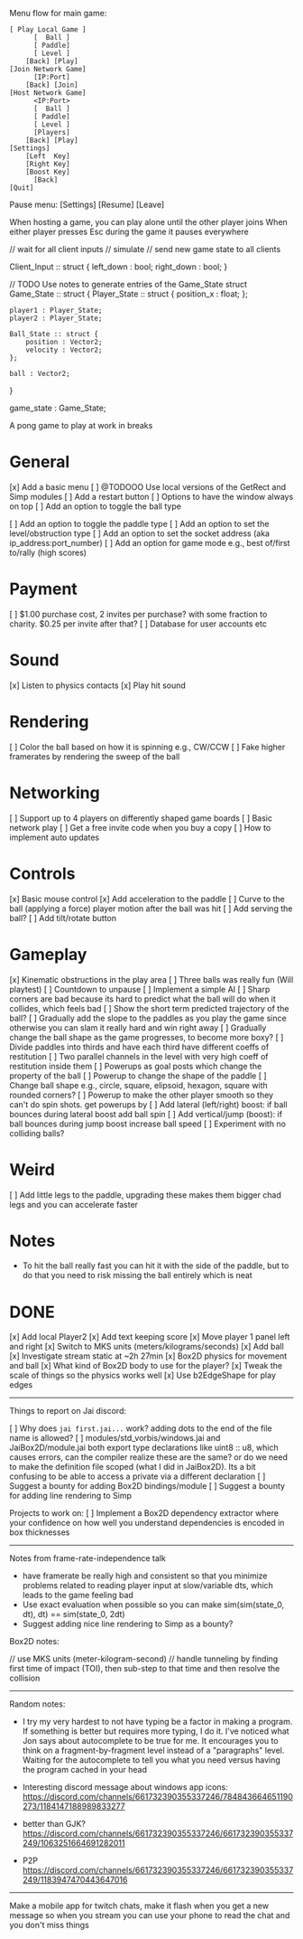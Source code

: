 Menu flow for main game:

    [ Play Local Game ]
          [  Ball ]
          [ Paddle]
          [ Level ]
        [Back] [Play]
    [Join Network Game]
          [IP:Port]
        [Back] [Join]
    [Host Network Game]
          <IP:Port>
          [  Ball ]
          [ Paddle]
          [ Level ]
          [Players]
        [Back] [Play]
    [Settings]
        [Left  Key]
        [Right Key]
        [Boost Key]
          [Back]
    [Quit]

Pause menu:
       [Settings]
    [Resume] [Leave]


When hosting a game, you can play alone until the other player joins
When either player presses Esc during the game it pauses everywhere


// wait for all client inputs
// simulate
// send new game state to all clients

Client_Input :: struct {
    left_down : bool;
    right_down : bool;
}


// TODO Use notes to generate entries of the Game_State struct
Game_State :: struct {
    Player_State :: struct {
        position_x : float;
    };

    player1 : Player_State;
    player2 : Player_State;

    Ball_State :: struct {
        position : Vector2;
        velocity : Vector2;
    };

    ball : Vector2;
}

game_state : Game_State;
















A pong game to play at work in breaks

# General

[x] Add a basic menu
[ ] @TODOOO Use local versions of the GetRect and Simp modules
[ ] Add a restart button
[ ] Options to have the window always on top
[ ] Add an option to toggle the ball type

[ ] Add an option to toggle the paddle type
[ ] Add an option to set the level/obstruction type
[ ] Add an option to set the socket address (aka ip_address:port_number)
[ ] Add an option for game mode e.g., best of/first to/rally (high scores)

# Payment

[ ] $1.00 purchase cost, 2 invites per purchase? with some fraction to charity. $0.25 per invite after that?
[ ] Database for user accounts etc

# Sound

[x] Listen to physics contacts
[x] Play hit sound

# Rendering

[ ] Color the ball based on how it is spinning e.g., CW/CCW
[ ] Fake higher framerates by rendering the sweep of the ball

# Networking

[ ] Support up to 4 players on differently shaped game boards
[ ] Basic network play
[ ] Get a free invite code when you buy a copy
[ ] How to implement auto updates

# Controls

[x] Basic mouse control
[x] Add acceleration to the paddle
[ ] Curve to the ball (applying a force) player motion after the ball was hit
[ ] Add serving the ball?
[ ] Add tilt/rotate button

# Gameplay

[x] Kinematic obstructions in the play area
[ ] Three balls was really fun (Will playtest)
[ ] Countdown to unpause
[ ] Implement a simple AI
[ ] Sharp corners are bad because its hard to predict what the ball will do when it collides, which feels bad
[ ] Show the short term predicted trajectory of the ball?
[ ] Gradually add the slope to the paddles as you play the game since otherwise you can slam it really hard and win right away
[ ] Gradually change the ball shape as the game progresses, to become more boxy?
[ ] Divide paddles into thirds and have each third have different coeffs of restitution
[ ] Two parallel channels in the level with very high coeff of restitution inside them
[ ] Powerups as goal posts which change the property of the ball
[ ] Powerup to change the shape of the paddle
[ ] Change ball shape e.g., circle, square, elipsoid, hexagon, square with rounded corners?
[ ] Powerup to make the other player smooth so they can't do spin shots. get powerups by
[ ] Add lateral (left/right) boost: if ball bounces during lateral boost add ball spin
[ ] Add vertical/jump (boost): if ball bounces during jump boost increase ball speed
[ ] Experiment with no colliding balls?


# Weird

[ ] Add little legs to the paddle, upgrading these makes them bigger chad legs and you can accelerate faster

# Notes
- To hit the ball really fast you can hit it with the side of the paddle, but to do that you need to risk missing the ball entirely which is neat

# DONE

[x] Add local Player2
[x] Add text keeping score
[x] Move player 1 panel left and right
[x] Switch to MKS units (meters/kilograms/seconds)
[x] Add ball
[x] Investigate stream static at ~2h 27min
[x] Box2D physics for movement and ball
[x] What kind of Box2D body to use for the player?
[x] Tweak the scale of things so the physics works well
[x] Use b2EdgeShape for play edges



















---

Things to report on Jai discord:

[ ] Why does `jai first.jai...` work? adding dots to the end of the file name is allowed?
[ ] modules/std_vorbis/windows.jai and JaiBox2D/module.jai both export type declarations like uint8 :: u8, which causes errors, can the compiler realize these are the same? or do we need to make the definition file scoped (what I did in JaiBox2D). Its a bit confusing to be able to access a private via a different declaration
[ ] Suggest a bounty for adding Box2D bindings/module
[ ] Suggest a bounty for adding line rendering to Simp

Projects to work on:
[ ] Implement a Box2D dependency extractor where your confidence on how well you understand dependencies is encoded in box thicknesses


---

Notes from frame-rate-independence talk

- have framerate be really high and consistent so that you minimize problems related to reading player input at slow/variable dts, which leads to the game feeling bad
- Use exact evaluation when possible so you can make sim(sim(state_0, dt), dt) == sim(state_0, 2dt)
- Suggest adding nice line rendering to Simp as a bounty?

Box2D notes:

// use MKS units (meter-kilogram-second)
// handle tunneling by finding first time of impact (TOI), then sub-step to that time and then resolve the collision


---

Random notes:

- I try my very hardest to not have typing be a factor in making a program. If something is better but requires more typing, I do it. I've noticed what Jon says about autocomplete to be true for me. It encourages you to think on a fragment-by-fragment level instead of a "paragraphs" level. Waiting for the autocomplete to tell you what you need versus having the program cached in your head

- Interesting discord message about windows app icons: https://discord.com/channels/661732390355337246/784843664651190273/1184147188989833277

- better than GJK? https://discord.com/channels/661732390355337246/661732390355337249/1063251664691282011

- P2P https://discord.com/channels/661732390355337246/661732390355337249/1183947470443647016

---

Make a mobile app for twitch chats, make it flash when you get a new message so when you stream you can use your phone to read the chat and you don't miss things

